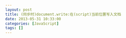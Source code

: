 ```yaml
---
layout: post
title: (同步时)document.write:在(script)当前位置写入文档
date: 2013-05-31 10:33:00
categories: [JavaScript]
tags: []
---
```

        